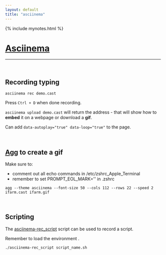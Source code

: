 ```yaml
---
layout: default
title: "asciinema"
---
```

{% include mynotes.html %}

# [Asciinema](https://asciinema.org/)

---

<br/>

## Recording typing

```
asciinema rec demo.cast
```
Press `Ctrl + D` when done recording.


`asciinema upload demo.cast` will return the address - that will show how 
to **embed** it on a webpage or download a **gif**. 

Can add `data-autoplay="true" data-loop="true"` to the page.


<br/>


## [Agg]([agg](https://github.com/asciinema/agg)) to create a gif

Make sure to:

- comment out all echo commands in /etc/zshrc_Apple_Terminal 
- remember to set  PROMPT_EOL_MARK='' in .zshrc 

``` 
agg --theme asciinema --font-size 50 --cols 112 --rows 22 --speed 2  ifarm.cast ifarm.gif
```

<br/>


## Scripting

The [asciinema-rec_script](https://raw.githubusercontent.com/gemc/home/refs/heads/main/assets/asciinema-rec_script.sh) script can be used to record a script.

Remember to load the environment .

```
./asciinema-rec_script script_name.sh
```